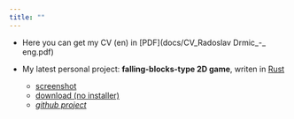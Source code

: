 ```yaml
---
title: ""
---
```

- Here you can get my CV (en) in [PDF](docs/CV_Radoslav Drmic_-_ eng.pdf)

- My latest personal project: **falling-blocks-type 2D game**, writen in [Rust](https://www.rust-lang.org)
  - [screenshot](https://github.com/rdrmic/color-columns/raw/main/github-resources/cc_gameplay.png)
  - [download (no installer)](https://github.com/rdrmic/color-columns/raw/main/dist/color-columns.zip)
  - [_github project_](https://github.com/rdrmic/color-columns#color-columns)
